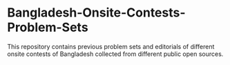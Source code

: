 # Bangladesh-Onsite-Contests-Problem-Sets
This repository contains previous problem sets and editorials of different onsite contests of Bangladesh collected from different public open sources.

